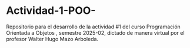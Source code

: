 # Actividad-1-POO-
Repositorio para el desarrollo de la actividad #1 del curso Programación Orientada a Objetos , semestre 2025-02, dictado de manera virtual por el profesor Walter Hugo Mazo Arboleda.
